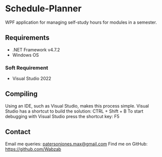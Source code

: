 # Schedule-Planner
WPF application for managing self-study hours for modules in a semester.

## Requirements
  - .NET Framework v4.7.2
  - Windows OS
### Soft Requirement
  - Visual Studio 2022

## Compiling
Using an IDE, such as Visual Studio, makes this process simple.
Visual Studio has a shortcut to build the solution: CTRL + Shift + B
To start debugging with Visual Studio press the shortcut key: F5

## Contact
Email me queries: patersonjones.max@gmail.com
Find me on GitHub: https://github.com/Wabzab

